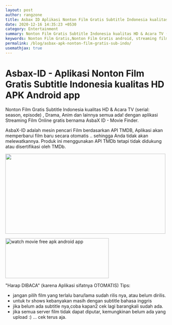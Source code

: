 ```yaml
---
layout: post
author: rangzone
title: Asbax ID Aplikasi Nonton Film Gratis Subtitle Indonesia kualitas HD APK Android app
date: 2020-12-16 14:35:23 +0530
category: Entertainment
summary: Nonton Film Gratis Subtitle Indonesia kualitas HD & Acara TV (serial: season, episode)  Drama Anim dan lainnya semua ada! dengan aplikasi Streaming Film Online gratis
keywords: Nonton Film Gratis,Nonton Film Gratis android, streaming film gratis,streaming movie,nonton film sub indo
permalink: /blog/asbax-apk-nonton-film-gratis-sub-indo/
usemathjax: true
---
```


# Asbax-ID - Aplikasi Nonton Film Gratis Subtitle Indonesia kualitas HD APK Android app

Nonton Film Gratis Subtitle Indonesia kualitas HD & Acara TV (serial: season, episode) , Drama, Anim dan lainnya semua ada! dengan aplikasi Streaming Film Online gratis bernama AsbaX ID - Movie Finder.

AsbaX-ID adalah mesin pencari Film berdasarkan API TMDB, Aplikasi akan memperbarui film baru secara otomatis .. sehingga Anda tidak akan melewatkannya. Produk ini menggunakan API TMDb tetapi tidak didukung atau disertifikasi oleh TMDb.

<img src="https://i.postimg.cc/VsVtytP5/promo-copy.png" width="500" height="250" />

<a href="https://play.google.com/store/apps/details?id=asbax.nontonfilmgratis.app" target="_blank"><img alt="watch movie free apk android app" src="https://i.ibb.co/nnQBHcj/google-play-badge.png" width="323" height="125"></a>

"Harap DIBACA" (karena Aplikasi sifatnya OTOMATIS)
Tips:
- jangan pilih film yang terlalu baru/lama sudah rilis nya, atau belum dirilis.
- untuk tv shows kebanyakan masih dengan subtitle bahasa inggris
- jika belum ada subtitle nya,coba kapan2 cek lagi barangkali sudah ada.
- jika semua server film tidak dapat diputar, kemungkinan belum ada yang upload :) ... cek terus aja.
